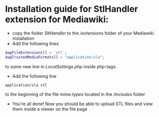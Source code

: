 # Installation guide for StlHandler extension for Mediawiki:

- copy the folder *StlHandler* to the */extensions* folder of your Mediawiki installation
- Add the following lines
```php
$wgFileExtensions[] = 'stl';
$wgTrustedMediaFormats[] = "application/sla";
```

to some new line in *LocalSettings.php* inside php-tags.

- Add the following line 
```
application/sla stl
```
to the beginning of the file *mime.types* located in the */includes* folder

- You're all done! Now you should be able to upload STL files and view them inside a viewer on the file page
